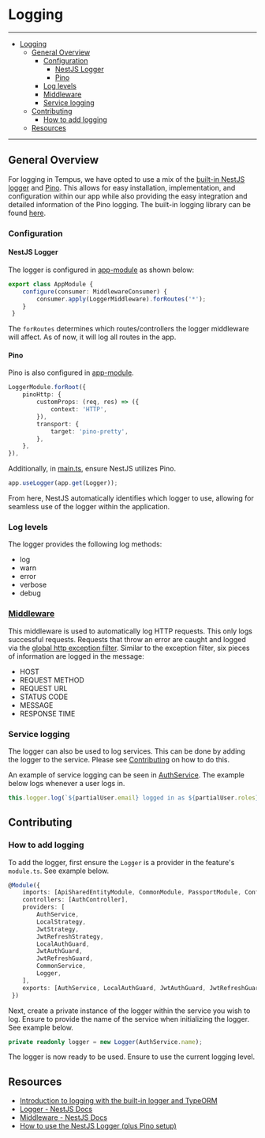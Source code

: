 # Logging

---

- [Logging](#logging)
  - [General Overview](#general-overview)
    - [Configuration](#configuration)
      - [NestJS Logger](#nestjs-logger)
      - [Pino](#pino)
    - [Log levels](#log-levels)
    - [Middleware](#middleware)
    - [Service logging](#service-logging)
  - [Contributing](#contributing)
    - [How to add logging](#how-to-add-logging)
  - [Resources](#resources)





---

## General Overview

For logging in Tempus, we have opted to use a mix of the [built-in NestJS logger](https://docs.nestjs.com/techniques/logger) and [Pino](https://github.com/iamolegga/nestjs-pino). This allows for easy installation, implementation, and configuration within our app while also providing the easy integration and detailed information of the Pino logging. The built-in logging library can be found [here](../../libs/api/shared/logging/src/lib/middleware/logger.middleware.ts).


### Configuration

#### NestJS Logger

The logger is configured in [app-module](../../apps/onboarding-api/src/app/app.module.ts) as shown below:

```ts
export class AppModule {
 	configure(consumer: MiddlewareConsumer) {
 		consumer.apply(LoggerMiddleware).forRoutes('*');
 	}
 }
```
The `forRoutes` determines which routes/controllers the logger middleware will affect. As of now, it will log all routes in the app.

#### Pino

Pino is also configured in [app-module](../../apps/onboarding-api/src/app/app.module.ts).

```ts
LoggerModule.forRoot({
	pinoHttp: {
		customProps: (req, res) => ({
			context: 'HTTP',
		}),
		transport: {
			target: 'pino-pretty',
		},
	},
}),
```

Additionally, in [main.ts](../../apps/onboarding-api/src/main.ts), ensure NestJS utilizes Pino.

```ts
app.useLogger(app.get(Logger));
```
From here, NestJS automatically identifies which logger to use, allowing for seamless use of the logger within the application.


### Log levels

The logger provides the following log methods:

- log
- warn
- error
- verbose
- debug

### [Middleware](../../libs/api/shared/logging/src/lib/middleware/logger.middleware.ts)

This middleware is used to automatically log HTTP requests. This only logs successful requests. Requests that throw an error are caught and logged via the [global http exception filter](../../libs/api/shared/feature-core/src/lib/global-http-exception.filter.ts). Similar to the exception filter, six pieces of information are logged in the message:

- HOST
- REQUEST METHOD
- REQUEST URL
- STATUS CODE
- MESSAGE
- RESPONSE TIME


### Service logging

The logger can also be used to log services. This can be done by adding the logger to the service. Please see [Contributing](#contributing) on how to do this. 

An example of service logging can be seen in [AuthService](../../libs/api/shared/feature-auth/src/lib/auth.service.ts). The example below logs whenever a user logs in.

```ts
this.logger.log(`${partialUser.email} logged in as ${partialUser.roles}`);
```


## Contributing

### How to add logging

To add the logger, first ensure the `Logger` is a provider in the feature's `module.ts`. See example below.

```ts
@Module({
	imports: [ApiSharedEntityModule, CommonModule, PassportModule, ConfigModule, JwtModule.register({})],
	controllers: [AuthController],
	providers: [
		AuthService,
		LocalStrategy,
		JwtStrategy,
		JwtRefreshStrategy,
		LocalAuthGuard,
 		JwtAuthGuard,
 		JwtRefreshGuard,
 		CommonService,
 		Logger,
 	],
 	exports: [AuthService, LocalAuthGuard, JwtAuthGuard, JwtRefreshGuard],
 })
 ```


 Next, create a private instance of the logger within the service you wish to log. Ensure to provide the name of the service when initializing the logger. See example below.

 ```ts
 private readonly logger = new Logger(AuthService.name);
 ```

 The logger is now ready to be used. Ensure to use the current logging level.


 ## Resources

  - [Introduction to logging with the built-in logger and TypeORM](https://wanago.io/2021/10/04/api-nestjs-logging-typeorm/)
  - [Logger - NestJS Docs](https://docs.nestjs.com/techniques/logger)
  - [Middleware - NestJS Docs](https://docs.nestjs.com/middleware)
  - [How to use the NestJS Logger (plus Pino setup)](https://www.tomray.dev/nestjs-logging#nestjs-logger-with-pino)
